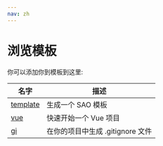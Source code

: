 ```yaml
---
nav: zh
---
```


# 浏览模板

你可以添加你到模板到这里:

|名字|描述|
|---|---|
|[template](https://github.com/egoist/template-template)|生成一个 SAO 模板|
|[vue](https://github.com/egoist/template-vue)|快速开始一个 Vue 项目|
|[gi](https://github.com/egoist/template-gi)|在你的项目中生成 .gitignore 文件|
